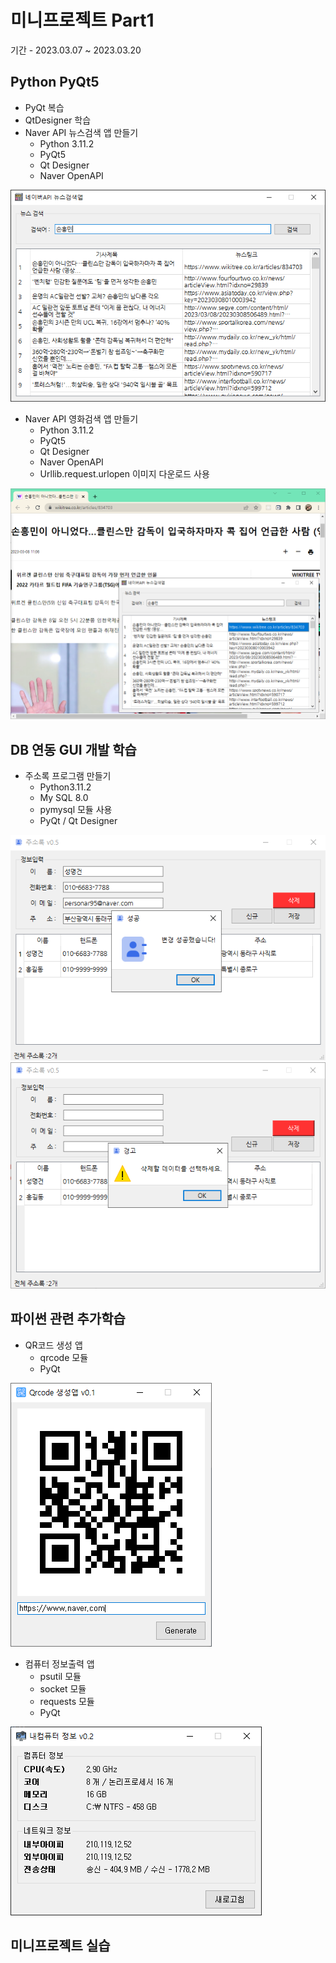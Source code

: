 # 미니프로젝트 Part1
기간 - 2023.03.07 ~ 2023.03.20

## Python PyQt5
- PyQt 복습
- QtDesigner 학습
- Naver API 뉴스검색 앱 만들기
  - Python 3.11.2
  - PyQt5
  - Qt Designer
  - Naver OpenAPI

<img src ="https://raw.githubusercontent.com/LaniJeong/miniprojects/main/part1/KakaoTalk_20230308_111503131.png" width="780" />

- Naver API 영화검색 앱 만들기
  - Python 3.11.2
  - PyQt5
  - Qt Designer
  - Naver OpenAPI
  - Urllib.request.urlopen 이미지 다운로드 사용

<img src ="https://raw.githubusercontent.com/LaniJeong/miniprojects/a9084e266bcfa7acdd1a6c1d70b3d5ec4b821138/part1/KakaoTalk_20230308_111503131_01.png" width="780" />

## DB 연동 GUI 개발 학습
- 주소록 프로그램 만들기
  - Python3.11.2
  - My SQL 8.0
  - pymysql 모듈 사용
  - PyQt / Qt Designer

<img src ="https://raw.githubusercontent.com/LaniJeong/miniprojects/main/part1/studyPyQt/KakaoTalk_20230310_140022437.png" />
<img src ="https://raw.githubusercontent.com/LaniJeong/miniprojects/main/part1/studyPyQt/KakaoTalk_20230310_140022437_01.png" />

## 파이썬 관련 추가학습
- QR코드 생성 앱
  - qrcode 모듈
  - PyQt
<img src ="https://raw.githubusercontent.com/LaniJeong/miniprojects/main/part1/studyPython/qrcodeApp.png" />

- 컴퓨터 정보출력 앱
  - psutil 모듈
  - socket 모듈
  - requests 모듈
  - PyQt
<img src ="https://raw.githubusercontent.com/LaniJeong/miniprojects/main/part1/studyPython/comInfoApp.png" />


## 미니프로젝트 실습

